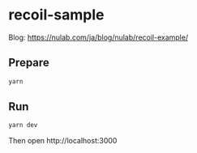 # recoil-sample

Blog: https://nulab.com/ja/blog/nulab/recoil-example/

## Prepare

```bash
yarn
```

## Run

```bash
yarn dev
```

Then open http://localhost:3000
